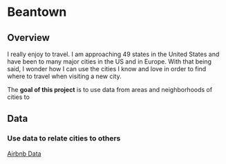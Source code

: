 # Beantown

## Overview

I really enjoy to travel. I am approaching 49 states in the United States and have been to many major cities in the US and in Europe. 
With that being said, I wonder how I can use the cities I know and love in order to find where to travel when visiting a new city.

The **goal of this project** is to use data from areas and neighborhoods of cities to 


## Data

### Use data to relate cities to others

[Airbnb Data](http://insideairbnb.com/get-the-data.html) 

